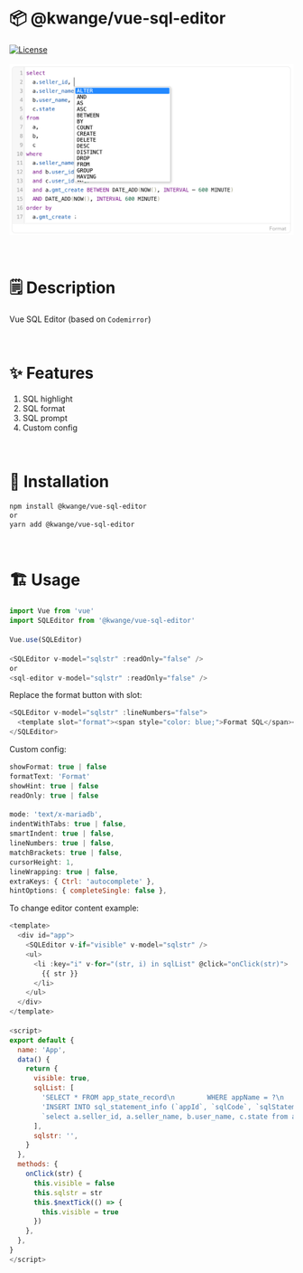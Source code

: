 # 📦 @kwange/vue-sql-editor

[![License](https://img.shields.io/npm/l/oclif.svg)](https://github.com/oclif/oclif/blob/main/package.json)
<br><br>
![avatar](https://github.com/skayi/vue-sql-editor/blob/main/vue-sql-editor.png?raw=true)

<br />

# 🗒 Description

Vue SQL Editor (based on `Codemirror`)

<br />

# ✨ Features

1. SQL highlight
2. SQL format
3. SQL prompt
4. Custom config

<br />

# 🔨 Installation

```
npm install @kwange/vue-sql-editor
or
yarn add @kwange/vue-sql-editor
```

<br />

# 🏗 Usage

```javascript
import Vue from 'vue'
import SQLEditor from '@kwange/vue-sql-editor'

Vue.use(SQLEditor)

<SQLEditor v-model="sqlstr" :readOnly="false" />
or
<sql-editor v-model="sqlstr" :readOnly="false" />
```

Replace the format button with slot:

```javascript
<SQLEditor v-model="sqlstr" :lineNumbers="false">
  <template slot="format"><span style="color: blue;">Format SQL</span></template>
</SQLEditor>
```

Custom config:

```javascript
showFormat: true | false
formatText: 'Format'
showHint: true | false
readOnly: true | false

mode: 'text/x-mariadb',
indentWithTabs: true | false,
smartIndent: true | false,
lineNumbers: true | false,
matchBrackets: true | false,
cursorHeight: 1,
lineWrapping: true | false,
extraKeys: { Ctrl: 'autocomplete' },
hintOptions: { completeSingle: false },
```

To change editor content example:

```javascript
<template>
  <div id="app">
    <SQLEditor v-if="visible" v-model="sqlstr" />
    <ul>
      <li :key="i" v-for="(str, i) in sqlList" @click="onClick(str)">
        {{ str }}
      </li>
    </ul>
  </div>
</template>

<script>
export default {
  name: 'App',
  data() {
    return {
      visible: true,
      sqlList: [
        'SELECT * FROM app_state_record\n        WHERE appName = ?\n        AND platform = ?\n        AND stateType = ?',
        'INSERT INTO sql_statement_info (`appId`, `sqlCode`, `sqlStatement`, `createTime`, `updateTime`, `lastActiveTime`) VALUES (?, ?, ?, ?, ?, ?)',
        `select a.seller_id, a.seller_name, b.user_name, c.state from a, b, c where a.seller_name = b.seller_name and b.user_id = c.user_id and c.user_id = 17 and a.gmt_create BETWEEN DATE_ADD(NOW(), INTERVAL – 600 MINUTE) AND DATE_ADD(NOW(), INTERVAL 600 MINUTE) order by a.gmt_create；`,
      ],
      sqlstr: '',
    }
  },
  methods: {
    onClick(str) {
      this.visible = false
      this.sqlstr = str
      this.$nextTick(() => {
        this.visible = true
      })
    },
  },
}
</script>
```

<br/>
